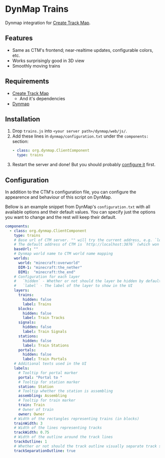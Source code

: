 # DynMap Trains

Dynmap integration for [Create Track Map](https://modrinth.com/mod/create-track-map).

## Features

- Same as CTM's frontend; near-realtime updates, configurable colors, etc.
- Works surprisingly good in 3D view
- Smoothly moving trains

## Requirements

- [Create Track Map](https://modrinth.com/mod/create-track-map) 
  - And it's dependencies
- [Dynmap](https://modrinth.com/plugin/dynmap)

## Installation

1. Drop `trains.js` into `<your server path>/dynmap/web/js/`.
2. Add these lines in `dynmap/configuration.txt` under the `components:` section:
    ```yaml
    - class: org.dynmap.ClientComponent
      type: trains
    ```
3. Restart the server and done! But you should probably [configure it](#configuration) first.

## Configuration

In addition to the CTM's configuration file, you can configure the appearence and behaviour of this script on DynMap.

Bellow is an example snippet from DynMap's `configuration.txt` with all available options and their default values. 
You can specify just the options you want to change and the rest will keep their default.

```yaml
components:
  - class: org.dynmap.ClientComponent
    type: trains
    # Base url of CTM server. "" will try the current address, e.g. `localhost:8123/api/trains`, you can make this work using Nginx or similar.
    # The default address of CTM is `http://localhost:3876` (which won't work on the internet, just saying)
    baseUrl: ""
    # Dynmap world name to CTM world name mapping 
    worlds:
      world: "minecraft:overworld"
      DIM-1: "minecraft:the_nether"
      DIM1:  "minecraft:the_end"
    # Configuration for each layer
    #   `hidden` - Whether or not should the layer be hidden by default
    #   `label` - The label of the layer to show in the UI
    layers: 
      trains:
        hidden: false
        label: Trains
      blocks:
        hidden: false
        label: Train Tracks
      signals:
        hidden: false
        label: Train Signals
      stations:
        hidden: false
        label: Train Stations
      portals:
        hidden: false
        label: Train Portals
    # Additional texts used in the UI 
    labels: 
      # Tooltip for portal marker 
      portal: "Portal to "
      # Tooltip for station marker 
      station: Station
      # Tooltip whether the station is assembling 
      assembling: Assembling
      # Tooltip for train marker 
      train: Train
      # Owner of train 
      owner: Owner
    # Width of the rectangles representing trains (in blocks) 
    trainWidth: 3
    # Width of the lines representing tracks 
    trackWidth: 0.75
    # Width of the outline around the track lines 
    trackOutline: 1
    # Whether or not should the track outline visually separate track segments 
    trackSeparationOutline: true
```
